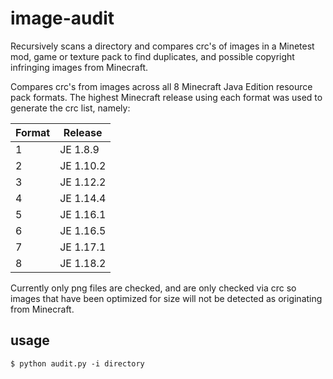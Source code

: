# image-audit
Recursively scans a directory and compares crc's of images in a Minetest mod, 
game or texture pack to find duplicates, and possible copyright infringing 
images from Minecraft.

Compares crc's from images across all 8 Minecraft Java Edition resource pack
formats. The highest Minecraft release using each format was used to generate 
the crc list, namely:

|Format   |Release|	
|---------|--------|
|1 |JE 1.8.9|
|2 |JE 1.10.2|
|3 |JE 1.12.2|
|4 |JE 1.14.4|
|5 |JE 1.16.1|
|6 |JE 1.16.5|
|7 |JE 1.17.1|
|8 |JE 1.18.2|

Currently only png files are checked, and are only checked via crc so images 
that have been optimized for size will not be detected as originating from 
Minecraft. 

## usage
`$ python audit.py -i directory`
